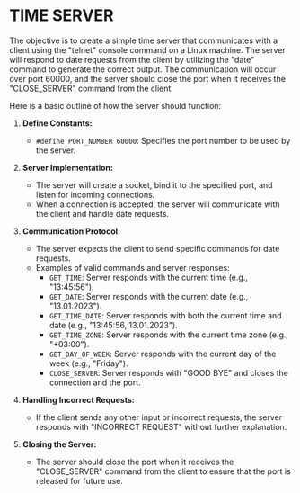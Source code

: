 # TIME SERVER
The objective is to create a simple time server that communicates with a client using the "telnet" console command on a Linux machine. The server will respond to date requests from the client by utilizing the "date" command to generate the correct output. The communication will occur over port 60000, and the server should close the port when it receives the "CLOSE_SERVER" command from the client.

Here is a basic outline of how the server should function:

1.  **Define Constants:**
    
    -   `#define PORT_NUMBER 60000`: Specifies the port number to be used by the server.
2.  **Server Implementation:**
    -   The server will create a socket, bind it to the specified port, and listen for incoming connections.
    -   When a connection is accepted, the server will communicate with the client and handle date requests.
3.  **Communication Protocol:**
    -   The server expects the client to send specific commands for date requests.
    -   Examples of valid commands and server responses:
        -   `GET_TIME`: Server responds with the current time (e.g., "13:45:56").
        -   `GET_DATE`: Server responds with the current date (e.g., "13.01.2023").
        -   `GET_TIME_DATE`: Server responds with both the current time and date (e.g., "13:45:56, 13.01.2023").
        -   `GET_TIME_ZONE`: Server responds with the current time zone (e.g., "+03:00").
        -   `GET_DAY_OF_WEEK`: Server responds with the current day of the week (e.g., "Friday").
        -   `CLOSE_SERVER`: Server responds with "GOOD BYE" and closes the connection and the port.
4.  **Handling Incorrect Requests:**
    -   If the client sends any other input or incorrect requests, the server responds with "INCORRECT REQUEST" without further explanation.
5.  **Closing the Server:**
    -   The server should close the port when it receives the "CLOSE_SERVER" command from the client to ensure that the port is released for future use.
